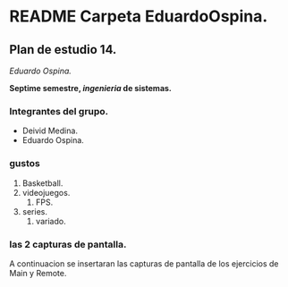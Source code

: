 # README Carpeta EduardoOspina.

## Plan de estudio 14.

*Eduardo Ospina.*

**Septime semestre, *ingenieria* de sistemas.**

### Integrantes del grupo.

* Deivid Medina.
* Eduardo Ospina.

### gustos 

1. Basketball.
1. videojuegos.
	1. FPS.
1. series.
	1. variado.


### las 2 capturas de pantalla.

A continuacion se insertaran las capturas de pantalla de los
ejercicios de Main y Remote.